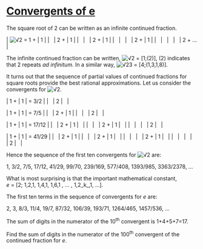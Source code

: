 # [Convergents of e](http://projecteuler.net/problem=65)

The square root of 2 can be written as an infinite continued fraction.

| ![√](/Volumes/HDD_KS/source/project_euler/vender/bundle/ruby/2.2.0/gems/euler-manager-0.1.1/config/../data/images/symbol_radic.gif)2 = 1 + | 
1
 |
|   | 2 + | 
1
 |
|   |   | 2 + | 
1
 |
|   |   |   | 2 + | 
1
 |
|   |   |   |   | 2 + ... |

The infinite continued fraction can be written, ![√](/Volumes/HDD_KS/source/project_euler/vender/bundle/ruby/2.2.0/gems/euler-manager-0.1.1/config/../data/images/symbol_radic.gif)2 = [1;(2)], (2) indicates that 2 repeats _ad infinitum_. In a similar way, ![√](/Volumes/HDD_KS/source/project_euler/vender/bundle/ruby/2.2.0/gems/euler-manager-0.1.1/config/../data/images/symbol_radic.gif)23 = [4;(1,3,1,8)].

It turns out that the sequence of partial values of continued fractions for square roots provide the best rational approximations. Let us consider the convergents for ![√](/Volumes/HDD_KS/source/project_euler/vender/bundle/ruby/2.2.0/gems/euler-manager-0.1.1/config/../data/images/symbol_radic.gif)2.

| 1 + | 
1
 | = 3/2 |
|   | 
2
 |   |

| 1 + | 
1
 | = 7/5 |
|   | 2 + | 
1
 |
|   |   | 
2
 |   |

| 1 + | 
1
 | = 17/12 |
|   | 2 + | 
1
 |   |
|   |   | 2 + | 
1
 |   |
|   |   |   | 
2
 |   |

| 1 + | 
1
 | = 41/29 |
|   | 2 + | 
1
 |
|   |   | 2 + | 
1
 |   |
|   |   |   | 2 + | 
1
 |   |
|   |   |   |   | 
2
 |   |

Hence the sequence of the first ten convergents for ![√](/Volumes/HDD_KS/source/project_euler/vender/bundle/ruby/2.2.0/gems/euler-manager-0.1.1/config/../data/images/symbol_radic.gif)2 are:

1, 3/2, 7/5, 17/12, 41/29, 99/70, 239/169, 577/408, 1393/985, 3363/2378, ...

What is most surprising is that the important mathematical constant,  
_e_ = [2; 1,2,1, 1,4,1, 1,6,1 , ... , 1,2_k_,1, ...].

The first ten terms in the sequence of convergents for _e_ are:

2, 3, 8/3, 11/4, 19/7, 87/32, 106/39, 193/71, 1264/465, 1457/536, ...

The sum of digits in the numerator of the 10<sup>th</sup> convergent is 1+4+5+7=17.

Find the sum of digits in the numerator of the 100<sup>th</sup> convergent of the continued fraction for _e_.

